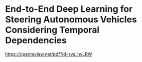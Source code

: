 # End-to-End Deep Learning for Steering Autonomous Vehicles Considering Temporal Dependencies
https://openreview.net/pdf?id=rys_hvLRW
